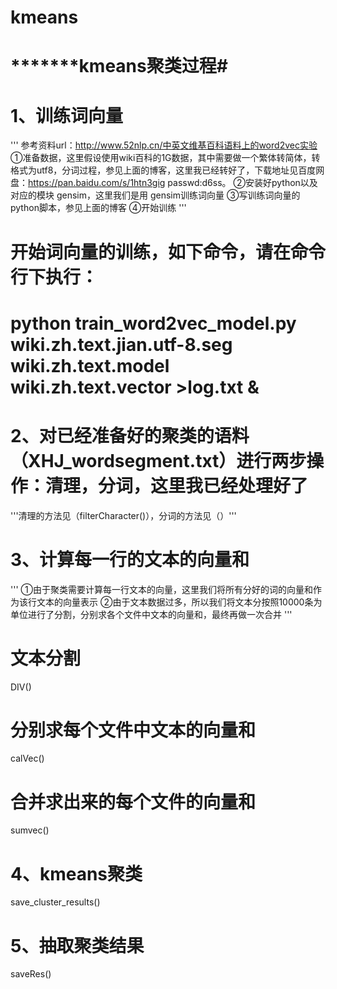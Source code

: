 # kmeans
# *******************************kmeans聚类过程************************#
# 1、训练词向量

'''
参考资料url：http://www.52nlp.cn/中英文维基百科语料上的word2vec实验
①准备数据，这里假设使用wiki百科的1G数据，其中需要做一个繁体转简体，转格式为utf8，分词过程，参见上面的博客，这里我已经转好了，下载地址见百度网盘：https://pan.baidu.com/s/1htn3gig passwd:d6ss。
②安装好python以及对应的模块 gensim，这里我们是用 gensim训练词向量
③写训练词向量的python脚本，参见上面的博客
④开始训练
'''

# 开始词向量的训练，如下命令，请在命令行下执行：
# python train_word2vec_model.py wiki.zh.text.jian.utf-8.seg wiki.zh.text.model wiki.zh.text.vector >log.txt &

# 2、对已经准备好的聚类的语料（XHJ_wordsegment.txt）进行两步操作：清理，分词，这里我已经处理好了

'''清理的方法见（filterCharacter()），分词的方法见（）'''

# 3、计算每一行的文本的向量和

'''
①由于聚类需要计算每一行文本的向量，这里我们将所有分好的词的向量和作为该行文本的向量表示
②由于文本数据过多，所以我们将文本分按照10000条为单位进行了分割，分别求各个文件中文本的向量和，最终再做一次合并
'''

# 文本分割
DIV()
# 分别求每个文件中文本的向量和
calVec()
# 合并求出来的每个文件的向量和
sumvec()

# 4、kmeans聚类

save_cluster_results()

# 5、抽取聚类结果

saveRes()

